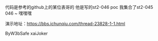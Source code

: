 代码是参考的github上的某位表哥的 他是写的st2-046 poc
我集合了st2-045 046 ~ 嘿嘿嘿 

演示地址：https://bbs.ichunqiu.com/thread-23828-1-1.html

ByW3bSafe xaiJoker


